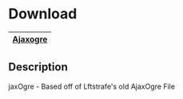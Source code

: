 # Download
[Ajaxogre](https://raw.githubusercontent.com/BLCM/BLCMods/master/Borderlands%202%20mods/Alex/AjaxOgre) |
----|

## Description
jaxOgre - Based off of Lftstrafe's old AjaxOgre File